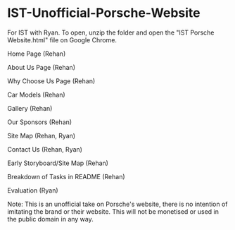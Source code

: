 # IST-Unofficial-Porsche-Website
For IST with Ryan. To open, unzip the folder and open the "IST Porsche Website.html" file on Google Chrome.

Home Page (Rehan)

About Us Page (Rehan)

Why Choose Us Page (Rehan)

Car Models (Rehan)

Gallery (Rehan)

Our Sponsors (Rehan)

Site Map (Rehan, Ryan)

Contact Us (Rehan, Ryan)

Early Storyboard/Site Map (Rehan)

Breakdown of Tasks in README (Rehan)

Evaluation (Ryan)


Note: This is an unofficial take on Porsche's website, there is no intention of imitating the brand or their website. This will not be monetised or used in the public domain in any way. 

